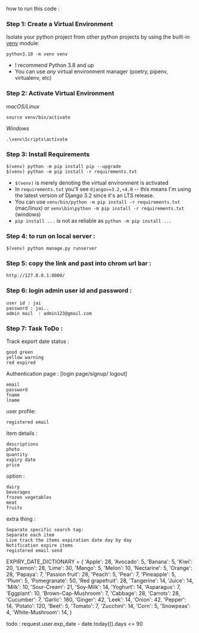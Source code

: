 how to run this code  :
### Step 1: Create a Virtual Environment

Isolate your python project from other python projects by using the built-in [venv](https://docs.python.org/dev/library/venv.html) module:

```
python3.10 -m venv venv
```

- I recommend Python 3.8 and up
- You can use _any_ virtual environment manager (poetry, pipenv, virtualenv, etc)

### Step 2: Activate Virtual Environment

_macOS/Linux_

```
source venv/bin/activate
```

_Windows_

```
.\venv\Scripts\activate
```

### Step 3: Install Requirements

```
$(venv) python -m pip install pip --upgrade
$(venv) python -m pip install -r requirements.txt
```

- `$(venv)` is merely denoting the virtual environment is activated
- In `requirements.txt` you'll see `django>=3.2,<4.0` -- this means I'm using the latest version of Django 3.2 since it's an LTS release.
- You can use `venv/bin/python -m pip install -r requirements.txt` (mac/linux) or `venv\bin\python -m pip install -r requirements.txt` (windows)
- `pip install ...` is not as reliable as `python -m pip install ...`

### Step 4: to run on local server :
```
$(venv) python manage.py runserver
```

### Step 5: copy the link and past into chrom url bar :
```
http://127.0.0.1:8000/
```


### Step 6: login admin user id and password :

```
user id : jai
password : jai..
admin mail  : admin123@gmail.com

```

### Step 7: Task ToDo :

Track export date status :

    good green
    yellow warning
    red expired

Authentication page :  [login page/signup/ logout]

    email
    password
    fname
    lname

user profile:

    registered email

item details :

    descriptions
    photo
    quantity
    expiry date
    price

option :

    dairy
    beverages
    frozen vegetables
    meat
    fruits

extra thing :

    Separate specific search tag:
    Separate each item
    Live track the items expiration date day by day
    Notification expire items
    registered email send



EXPIRY_DATE_DICTIONARY = {
    'Apple': 28,
    'Avocado': 5,
    'Banana': 5,
    'Kiwi': 20,
    'Lemon': 28,
    'Lime': 30,
    'Mango': 5,
    'Melon': 10,
    'Nectarine': 5,
    'Orange': 28,
    'Papaya': 7,
    'Passion fruit': 28,
    'Peach': 5,
    'Pear': 7,
    'Pineapple': 5,
    'Plum': 5,
    'Pomegranate': 50,
    'Red grapefruit': 28,
    'Tangerine': 14,
    'Juice': 14,
    'Milk': 10,
    'Sour-Cream': 21,
    'Soy-Milk': 14,
    'Yoghurt': 14,
    'Asparagus': 7,
    'Eggplant': 10,
    'Brown-Cap-Mushroom': 7,
    'Cabbage': 28,
    'Carrots': 28,
    'Cucumber': 7,
    'Garlic': 180,
    'Ginger': 42,
    'Leek': 14,
    'Onion': 42,
    'Pepper': 14,
    'Potato': 120,
    'Beet': 5,
    'Tomato': 7,
    'Zucchini': 14,
    'Corn': 5,
    'Snowpeas': 4,
    'White-Mushroom': 14,
}


todo : 
request.user.exp_date - date.today()).days <= 90